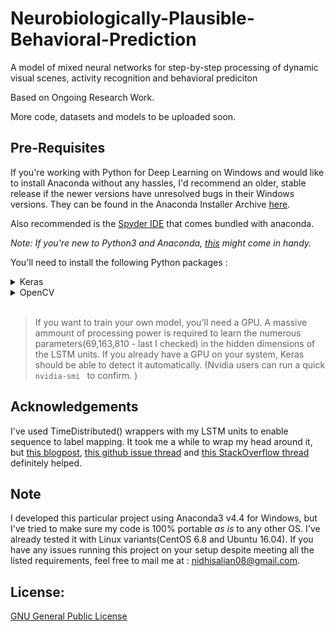 # Neurobiologically-Plausible-Behavioral-Prediction
A model of mixed neural networks for step-by-step processing of dynamic visual scenes, activity recognition and behavioral prediciton

Based on Ongoing Research Work.

More code, datasets and models to be uploaded soon. 

## Pre-Requisites 

If you're working with Python for Deep Learning on Windows and would like to install Anaconda without any hassles, I'd recommend an older, stable release if the newer versions have unresolved bugs in their Windows versions. They can be found in the Anaconda Installer Archive [here](https://repo.continuum.io/archive/). 

Also recommended is the [Spyder IDE](https://anaconda.org/anaconda/spyder) that comes bundled with anaconda. 

_Note: If you're new to Python3 and Anaconda, [this](https://www.listendata.com/2017/05/python-data-science.html) might come in handy._
<br />

You'll need to install the following Python packages :
 <details>
 <summary>Keras</summary>
 This line should let you [install Keras]((https://anaconda.org/conda-forge/keras)) (I used v2.1.5): 
 
 `conda install -c conda-forge keras`
 </details>
 <details>
 <summary>OpenCV</summary>
 This line should let you [install OpenCV](https://anaconda.org/conda-forge/opencv) (I used v3.4.1): 
 
 `conda install -c conda-forge opencv`
 
 ( _Linux Users- a common issue with OpenCV - resolved [here](https://github.com/conda-forge/opencv-feedstock/issues/43)_)
 </details>
<br />

>If you want to train your own model, you'll need a GPU. A massive ammount of processing power is required to learn the numerous parameters(69,163,810 - last I checked) in the hidden dimensions of the LSTM units. If you already have a GPU on your system, Keras should be able to detect it automatically. (Nvidia users can run a quick `nvidia-smi ` to confirm. )

## Acknowledgements

I've used TimeDistributed() wrappers with my LSTM units to enable sequence to label mapping. It took me a while to wrap my head around it, but [this blogpost](https://machinelearningmastery.com/timedistributed-layer-for-long-short-term-memory-networks-in-python/), [this github issue thread](https://github.com/keras-team/keras/issues/1029) and [this StackOverflow thread](https://stackoverflow.com/questions/46859712/confused-about-how-to-implement-time-distributed-lstm-lstm) definitely helped.

## Note

I developed this particular project using Anaconda3 v4.4 for Windows, but I've tried to make sure my code is 100% portable _as is_ to any other OS. I've already tested it with Linux variants(CentOS 6.8 and Ubuntu 16.04). If you have any issues running this project on your setup despite meeting all the listed requirements, feel free to mail me at : nidhisalian08@gmail.com.

## License:

[GNU General Public License](./LICENSE)
